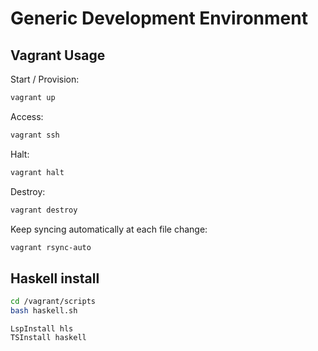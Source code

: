 # Generic Development Environment

## Vagrant Usage

Start / Provision:

```bash
vagrant up
```

Access:

```bash
vagrant ssh
```

Halt:

```bash
vagrant halt
```

Destroy:

```bash
vagrant destroy
```

Keep syncing automatically at each file change:

```bash
vagrant rsync-auto
```

## Haskell install

```bash
cd /vagrant/scripts
bash haskell.sh
```

```vim
LspInstall hls
TSInstall haskell
```
